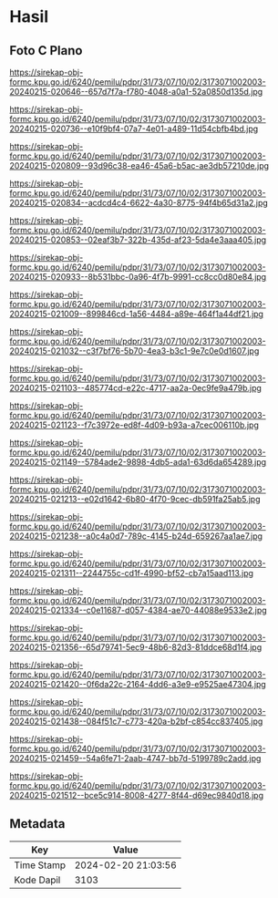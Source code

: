 # Hasil

## Foto C Plano

https://sirekap-obj-formc.kpu.go.id/6240/pemilu/pdpr/31/73/07/10/02/3173071002003-20240215-020646--657d7f7a-f780-4048-a0a1-52a0850d135d.jpg

https://sirekap-obj-formc.kpu.go.id/6240/pemilu/pdpr/31/73/07/10/02/3173071002003-20240215-020736--e10f9bf4-07a7-4e01-a489-11d54cbfb4bd.jpg

https://sirekap-obj-formc.kpu.go.id/6240/pemilu/pdpr/31/73/07/10/02/3173071002003-20240215-020809--93d96c38-ea46-45a6-b5ac-ae3db57210de.jpg

https://sirekap-obj-formc.kpu.go.id/6240/pemilu/pdpr/31/73/07/10/02/3173071002003-20240215-020834--acdcd4c4-6622-4a30-8775-94f4b65d31a2.jpg

https://sirekap-obj-formc.kpu.go.id/6240/pemilu/pdpr/31/73/07/10/02/3173071002003-20240215-020853--02eaf3b7-322b-435d-af23-5da4e3aaa405.jpg

https://sirekap-obj-formc.kpu.go.id/6240/pemilu/pdpr/31/73/07/10/02/3173071002003-20240215-020933--8b531bbc-0a96-4f7b-9991-cc8cc0d80e84.jpg

https://sirekap-obj-formc.kpu.go.id/6240/pemilu/pdpr/31/73/07/10/02/3173071002003-20240215-021009--899846cd-1a56-4484-a89e-464f1a44df21.jpg

https://sirekap-obj-formc.kpu.go.id/6240/pemilu/pdpr/31/73/07/10/02/3173071002003-20240215-021032--c3f7bf76-5b70-4ea3-b3c1-9e7c0e0d1607.jpg

https://sirekap-obj-formc.kpu.go.id/6240/pemilu/pdpr/31/73/07/10/02/3173071002003-20240215-021103--485774cd-e22c-4717-aa2a-0ec9fe9a479b.jpg

https://sirekap-obj-formc.kpu.go.id/6240/pemilu/pdpr/31/73/07/10/02/3173071002003-20240215-021123--f7c3972e-ed8f-4d09-b93a-a7cec006110b.jpg

https://sirekap-obj-formc.kpu.go.id/6240/pemilu/pdpr/31/73/07/10/02/3173071002003-20240215-021149--5784ade2-9898-4db5-ada1-63d6da654289.jpg

https://sirekap-obj-formc.kpu.go.id/6240/pemilu/pdpr/31/73/07/10/02/3173071002003-20240215-021213--e02d1642-6b80-4f70-9cec-db591fa25ab5.jpg

https://sirekap-obj-formc.kpu.go.id/6240/pemilu/pdpr/31/73/07/10/02/3173071002003-20240215-021238--a0c4a0d7-789c-4145-b24d-659267aa1ae7.jpg

https://sirekap-obj-formc.kpu.go.id/6240/pemilu/pdpr/31/73/07/10/02/3173071002003-20240215-021311--2244755c-cd1f-4990-bf52-cb7a15aad113.jpg

https://sirekap-obj-formc.kpu.go.id/6240/pemilu/pdpr/31/73/07/10/02/3173071002003-20240215-021334--c0e11687-d057-4384-ae70-44088e9533e2.jpg

https://sirekap-obj-formc.kpu.go.id/6240/pemilu/pdpr/31/73/07/10/02/3173071002003-20240215-021356--65d79741-5ec9-48b6-82d3-81ddce68d1f4.jpg

https://sirekap-obj-formc.kpu.go.id/6240/pemilu/pdpr/31/73/07/10/02/3173071002003-20240215-021420--0f6da22c-2164-4dd6-a3e9-e9525ae47304.jpg

https://sirekap-obj-formc.kpu.go.id/6240/pemilu/pdpr/31/73/07/10/02/3173071002003-20240215-021438--084f51c7-c773-420a-b2bf-c854cc837405.jpg

https://sirekap-obj-formc.kpu.go.id/6240/pemilu/pdpr/31/73/07/10/02/3173071002003-20240215-021459--54a6fe71-2aab-4747-bb7d-5199789c2add.jpg

https://sirekap-obj-formc.kpu.go.id/6240/pemilu/pdpr/31/73/07/10/02/3173071002003-20240215-021512--bce5c914-8008-4277-8f44-d69ec9840d18.jpg


## Metadata

| Key        | Value               |
| ---------- | ------------------- |
| Time Stamp | 2024-02-20 21:03:56 |
| Kode Dapil | 3103                |



